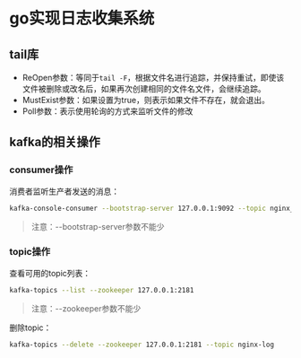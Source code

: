 # go实现日志收集系统

## tail库

- ReOpen参数：等同于`tail -F`，根据文件名进行追踪，并保持重试，即使该文件被删除或改名后，如果再次创建相同的文件名文件，会继续追踪。
- MustExist参数：如果设置为true，则表示如果文件不存在，就会退出。
- Poll参数：表示使用轮询的方式来监听文件的修改


## kafka的相关操作

### consumer操作

消费者监听生产者发送的消息：

```bash
kafka-console-consumer --bootstrap-server 127.0.0.1:9092 --topic nginx_log
```

> 注意：--bootstrap-server参数不能少 

### topic操作

查看可用的topic列表：

```bash
kafka-topics --list --zookeeper 127.0.0.1:2181
```

> 注意：--zookeeper参数不能少

删除topic：

```bash
kafka-topics --delete --zookeeper 127.0.0.1:2181 --topic nginx-log
```